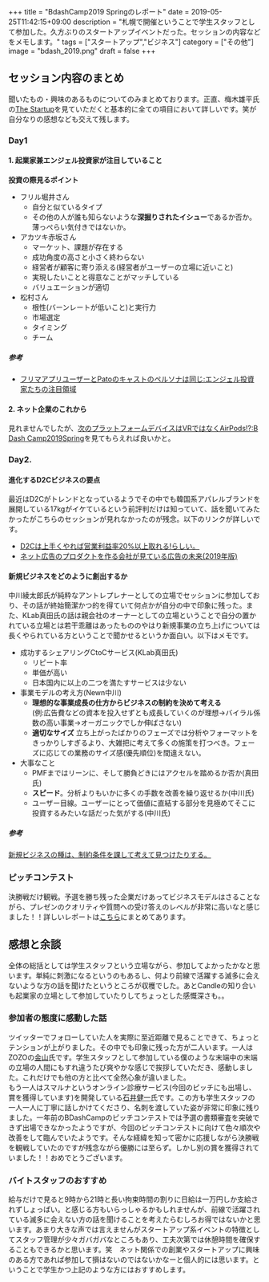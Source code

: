 +++
title = "BdashCamp2019 Springのレポート"
date = 2019-05-25T11:42:15+09:00
description = "札幌で開催ということで学生スタッフとして参加した。久方ぶりのスタートアップイベントだった。セッションの内容などをメモします。"
tags = ["スタートアップ","ビジネス"]
category = ["その他"]
image = "bdash_2019.png"
draft = false
+++  
## セッション内容のまとめ
聞いたもの・興味のあるものについてのみまとめております。正直、梅木雄平氏の[The Startup](http://thestartup.jp/)を見ていただくと基本的に全ての項目において詳しいです。笑が自分なりの感想なども交えて残します。

### Day1
#### 1. 起業家兼エンジェル投資家が注目していること
**投資の際見るポイント**

- フリル堀井さん
	- 自分と似ているタイプ
	- その他の人が誰も知らないような**深掘りされたイシュー**であるか否か。薄っぺらい気付きではないか。
- アカツキ赤坂さん
	- マーケット、課題が存在する
	- 成功角度の高さと小さく終わらない
	-  経営者が顧客に寄り添える(経営者がユーザーの立場に近いこと)
	- 実現したいことと得意なことがマッチしている
	- バリュエーションが適切 
- 松村さん
	- 根性(バーンレートが低いこと)と実行力
	- 市場選定
	- タイミング
	- チーム 

##### 参考
- [フリマアプリユーザーとPatoのキャストのペルソナは同じ:エンジェル投資家たちの注目領域](http://thestartup.jp/?p=19099)

#### 2. ネット企業のこれから
見れませんでしたが、[次のプラットフォームデバイスはVRではなくAirPods!?:B Dash Camp2019Spring](http://thestartup.jp/?p=19086)を見てもらえれば良いかと。

### Day2. 
#### 進化するD2Cビジネスの要点
最近はD2Cがトレンドとなっているようでその中でも韓国系アパレルブランドを展開している17kgがイケているという前評判だけは知っていて、話を聞いてみたかったがこちらのセッションが見れなかったのが残念。以下のリンクが詳しいです。

- [D2Cは上手くやれば営業利益率20%以上取れる!らしい。](http://thestartup.jp/?p=19117)
- [ネット広告のプロダクトを作る会社が見ている広告の未来(2019年版)](https://note.mu/usedhonda/n/n324e121f8870)

#### 新規ビジネスをどのように創出するか
中川綾太郎氏が純粋なアントレプレナーとしての立場でセッションに参加しており、その話が終始簡潔かつ的を得ていて何点かが自分の中で印象に残った。また、KLab真田氏の話は親会社のオーナーとしての立場ということで自分の置かれている立場とは若干乖離はあったもののやはり新規事業の立ち上げについては長くやられている方ということで聞かせるというか面白い。以下はメモです。

- 成功するシェアリングCtoCサービス(KLab真田氏)
	- リピート率
	- 単価が高い
	- 日本国内に以上の二つを満たすサービスは少ない
- 事業モデルの考え方(Newn中川)
	- **理想的な事業成長の仕方からビジネスの制約を決めて考える**  
	(例:広告費などの資本を投入せずとも成長していくのが理想→バイラル係数の高い事業→オーガニックでしか伸ばさない)
	- **適切なサイズ**
  立ち上がったばかりのフェーズでは分析やフォーマットをきっかりしすぎるより、大雑把に考えて多くの施策を打つべき。フェーズに応じての業務のサイズ感(優先順位)を間違えない。
- 大事なこと
	- PMFまではリーンに、そして勝負どきにはアクセルを踏めるか否か(真田氏)
	- **スピード**。分析よりもいかに多くの手数を改善を繰り返せるか(中川氏)
	- ユーザー目線。ユーザーにとって価値に直結する部分を見極めてそこに投資するみたいな話だった気がする(中川氏)

##### 参考
[新規ビジネスの種は、制約条件を課して考えて見つけたりする。](http://thestartup.jp/?p=19136)


### ピッチコンテスト
決勝戦だけ観戦。予選を勝ち残った企業だけあってビジネスモデルはさることながら、プレゼンのクオリティや質問への受け答えのレベルが非常に高いなと感じました！！詳しいレポートは[こちら](https://blog.nosugi.tech/post/bdash-2019-pitch/)にまとめてあります。

## 感想と余談
全体の総括としては学生スタッフという立場ながら、参加してよかったかなと思います。単純に刺激になるというのもあるし、何より前線で活躍する滅多に会えないような方の話を聞けたというところが収穫でした。あとCandleの知り合いも起業家の立場として参加していたりしてちょっとした感慨深さも。。

### 参加者の態度に感動した話
ツイッターでフォローしていた人を実際に至近距離で見ることできて、ちょっとテンションが上がりました。その中でも印象に残った方が二人います。一人はZOZOの[金山](https://twitter.com/yukiller)氏です。学生スタッフとして参加している僕のような末端中の末端の立場の人間にもすれ違うたび爽やかな感じで挨拶していただき、感動しました。これだけでも他の方と比べて全然心象が違いました。  
もう一人はスマルナというオンライン診療サービス(今回のピッチにも出場し、賞を獲得しています)を開発している[石井健一](https://twitter.com/kenichi141)氏です。この方も学生スタッフの一人一人に丁寧に話しかけてくださり、名刺を渡していた姿が非常に印象に残りました。一年前のBDashCampのピッチコンテストでは予選の書類審査を突破できず出場できなかったようですが、今回のピッチコンテストに向けて色々順次や改善をして臨んでいたようです。そんな経緯を知って密かに応援しながら決勝戦を観戦していたのですが残念ながら優勝には至らず。しかし別の賞を獲得されていました！！おめでとうございます。

### バイトスタッフのおすすめ
給与だけで見ると9時から21時と長い拘束時間の割りに日給は一万円しか支給されずしょっぱい。と感じる方もいらっしゃるかもしれませんが、前線で活躍されている滅多に会えない方の話を聞けることを考えたらむしろお得ではないかと思います。あまり大きな声では言えませんがスタートアップ系イベントの特徴としてスタッフ管理が少々ガバガバなところもあり、工夫次第では休憩時間を確保することもできるかと思います。笑　ネット関係での創業やスタートアップに興味のある方であれば参加して損はないのではないかなーと個人的には思います。ということで学生かつ上記のような方にはおすすめします。